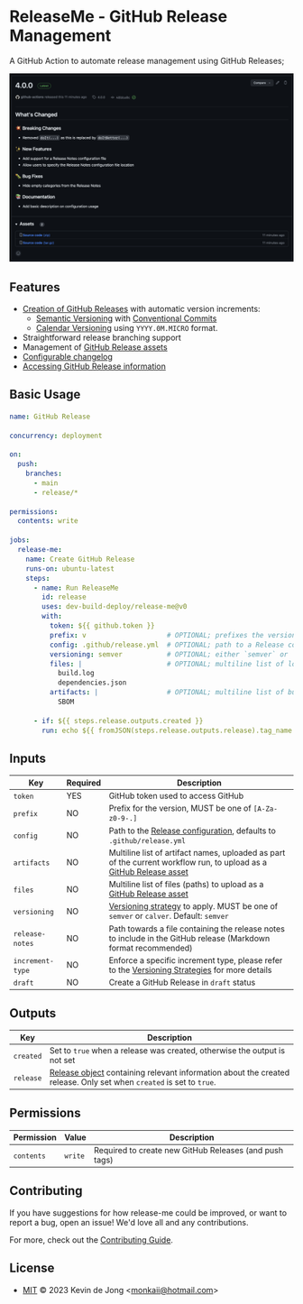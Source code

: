 <!--
SPDX-FileCopyrightText: 2023 Kevin de Jong <monkaii@hotmail.com>
SPDX-License-Identifier: MIT
-->

# ReleaseMe - GitHub Release Management

A GitHub Action to automate release management using GitHub Releases;

![Example](./docs/example.png)

## Features

- [Creation of GitHub Releases](#basic-usage) with automatic version increments:
  - [Semantic Versioning](./docs/versioning-strategies.md#semantic-versioning) with [Conventional Commits]
  - [Calendar Versioning](./docs/versioning-strategies.md#calendar-versioning) using `YYYY.0M.MICRO` format.
- Straightforward release branching support
- Management of [GitHub Release assets](./docs/asset-management.md)
- [Configurable changelog](./docs/configuration.md)
- [Accessing GitHub Release information](./docs/get-release.md)

## Basic Usage

```yaml
name: GitHub Release

concurrency: deployment

on:
  push:
    branches:
      - main
      - release/*

permissions:
  contents: write

jobs:
  release-me:
    name: Create GitHub Release
    runs-on: ubuntu-latest
    steps:
      - name: Run ReleaseMe
        id: release
        uses: dev-build-deploy/release-me@v0
        with:
          token: ${{ github.token }}
          prefix: v                    # OPTIONAL; prefixes the version with v (e.g. v1.0.0)
          config: .github/release.yml  # OPTIONAL; path to a Release configuration
          versioning: semver           # OPTIONAL; either `semver` or `calver`
          files: |                     # OPTIONAL; multiline list of local files names to upload as GitHub Release assets
            build.log
            dependencies.json
          artifacts: |                 # OPTIONAL; multiline list of build artifacts to upload as GitHub Release assets
            SBOM

      - if: ${{ steps.release.outputs.created }}
        run: echo ${{ fromJSON(steps.release.outputs.release).tag_name }}
```

## Inputs

| Key | Required | Description |
| --- | --- | --- |
| `token` | YES | GitHub token used to access GitHub |
| `prefix` | NO | Prefix for the version, MUST be one of `[A-Za-z0-9-.]` |
| `config`  | NO | Path to the [Release configuration](./docs/configuration.md), defaults to `.github/release.yml` | 
| `artifacts` | NO | Multiline list of artifact names, uploaded as part of the current workflow run, to upload as a [GitHub Release asset](./docs/asset-management.md) |
| `files` | NO | Multiline list of files (paths) to upload as a [GitHub Release asset](./docs/asset-management.md) |
| `versioning` | NO | [Versioning strategy](#versioning-strategies) to apply. MUST be one of `semver` or `calver`. Default: `semver` |
| `release-notes` | NO | Path towards a file containing the release notes to include in the GitHub release (Markdown format recommended) |
| `increment-type` | NO | Enforce a specific increment type, please refer to the [Versioning Strategies](./docs/versioning-strategies.md) for more details |
| `draft` | NO | Create a GitHub Release in `draft` status |

## Outputs

| Key | Description |
| --- | --- |
| `created` | Set to `true` when a release was created, otherwise the output is not set |
| `release` | [Release object](./src/release.ts) containing relevant information about the created release. Only set when `created` is set to `true`.|

## Permissions

| Permission | Value | Description |
| --- | --- | --- |
| `contents` | `write` | Required to create new GitHub Releases (and push tags) |

## Contributing

If you have suggestions for how release-me could be improved, or want to report a bug, open an issue! We'd love all and any contributions.

For more, check out the [Contributing Guide](CONTRIBUTING.md).

## License

- [MIT](./LICENSES/MIT.txt) © 2023 Kevin de Jong \<monkaii@hotmail.com\>

[SemVer]: https://semver.org
[Conventional Commits]: https://www.conventionalcommits.org/en/v1.0.0/
